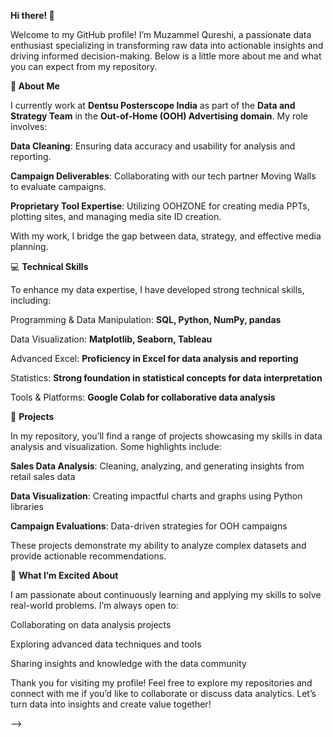 **Hi there! 👋**

Welcome to my GitHub profile! I’m Muzammel Qureshi, a passionate data enthusiast specializing in transforming raw data into actionable insights and driving informed decision-making. Below is a little more about me and what you can expect from my repository.

**🚀 About Me**

I currently work at **Dentsu Posterscope India** as part of the **Data and Strategy Team** in the **Out-of-Home (OOH) Advertising domain**. My role involves:

**Data Cleaning**: Ensuring data accuracy and usability for analysis and reporting.

**Campaign Deliverables**: Collaborating with our tech partner Moving Walls to evaluate campaigns.

**Proprietary Tool Expertise**: Utilizing OOHZONE for creating media PPTs, plotting sites, and managing media site ID creation.

With my work, I bridge the gap between data, strategy, and effective media planning.

💻 **Technical Skills**

To enhance my data expertise, I have developed strong technical skills, including:

Programming & Data Manipulation: **SQL, Python, NumPy, pandas**

Data Visualization: **Matplotlib, Seaborn, Tableau**

Advanced Excel: **Proficiency in Excel for data analysis and reporting**

Statistics: **Strong foundation in statistical concepts for data interpretation**

Tools & Platforms: **Google Colab for collaborative data analysis**

📂 **Projects**

In my repository, you’ll find a range of projects showcasing my skills in data analysis and visualization. Some highlights include:

**Sales Data Analysis**: Cleaning, analyzing, and generating insights from retail sales data

**Data Visualization**: Creating impactful charts and graphs using Python libraries

**Campaign Evaluations**: Data-driven strategies for OOH campaigns

These projects demonstrate my ability to analyze complex datasets and provide actionable recommendations.

🌟 **What I’m Excited About**

I am passionate about continuously learning and applying my skills to solve real-world problems. I’m always open to:

Collaborating on data analysis projects

Exploring advanced data techniques and tools

Sharing insights and knowledge with the data community

Thank you for visiting my profile! Feel free to explore my repositories and connect with me if you’d like to collaborate or discuss data analytics. Let’s turn data into insights and create value together!



-->
